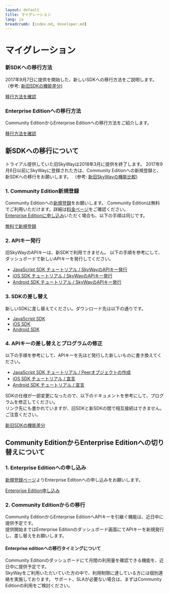```yaml
---
layout: default
title: マイグレーション
lang: ja
breadcrumb: [index.md, developer.md]
---
```


# マイグレーション

<div id="accordion" role="tablist">
  <!-- controller -->
  <div class="row card-row">
    <div class="col-lg-6">
      <div class="card">
        <div class="card-body" role="tab" id="headingOne">
          <h3 class="card-title"><span>新SDKへの</span><wbr><span>移行方法</span></h3>
          <p class="card-text">
            2017年9月7日に提供を開始した、新しいSDKへの移行方法をご説明します。
            （参考: <a href="https://github.com/nttcom/skyway-sdk-migration-docs" target="_blank">新旧SDKの機能差分)</a>
          </p>
          <a class="btn btn-outline-primary collapsed" data-toggle="collapse" href="#toECLWebRTC" aria-expanded="true" aria-controls="toECLWebRTC">
            移行方法を確認
          </a>
        </div>
      </div>
    </div>
    <div class="col-lg-6">
      <div class="card">
        <div class="card-body" role="tab" id="headingTwo">
          <h3 class="card-title"><span>Enterprise Edition</span><wbr><span>への</span><wbr><span>移行方法</span></h3>
          <p class="card-text">Community EditionからEnterprise Editionへの移行方法をご紹介します。</p>
          <a class="btn btn-outline-primary collapsed" data-toggle="collapse" href="#toEnterprise" aria-expanded="false" aria-controls="toEnterprise">
            移行方法を確認
          </a>
        </div>
      </div>
    </div>
  </div>

  <!-- content -->
  <div class="card card-borderless">
    <div id="toECLWebRTC" class="collapse" role="tabpanel" aria-labelledby="headingOne" data-parent="#accordion">
      <div class="card-body">
        <h2>新SDKヘの移行について</h2>
        <p>
          トライアル提供していた旧SkyWayは2018年3月に提供を終了します。
          2017年9月6日以前にSkyWayに登録された方は、Community Editionへの新規登録と、新SDKへの移行をお願いします。
          （参考: <a href="https://support.skyway.io/hc/ja/articles/115012186787" target="_blank">新旧SkyWayの機能比較)</a>
        </p>
        <h3>1. Community Edition新規登録</h3>
        <p>
          Community Editionヘの<a href="./signup.html">新規登録</a>をお願いします。
          Community Editionは無料でご利用いただけます。詳細は<a href="./pricing.html">料金ページ</a>をご確認ください。<br>
          <a href="./contactus.html">Enterprise Editionに申し込み</a>いただく場合も、以下の手順は同じです。
        </p>
        <p>
          <a href="./signup.html" class="btn btn-outline-primary">無料で新規登録</a>
        </p>
        <h3>2. APIキー発行</h3>
        <p>
          旧SkyWayのAPIキーは、新SDKで利用できません。
          以下の手順を参考にして、ダッシュボードで新しいAPIキーを発行してください。
        </p>
        <ul>
          <li><a href="./js-tutorial.html#skywayのapiキー発行">JavaScript SDK チュートリアル / SkyWayのAPIキー発行</a></li>
          <li><a href="./ios-tutorial.html#skywayのapiキー発行">iOS SDK チュートリアル / SkyWayのAPIキー発行</a></li>
          <li><a href="./android-tutorial.html#skywayのapiキー発行">Android SDK チュートリアル / SkyWayのAPIキー発行</a></li>
        </ul>
        <h3 id="3-SDK差し替え">3. SDKの差し替え</h3>
        <p>
          新しいSDKに差し替えてください。ダウンロード先は以下の通りです。
        </p>
        <ul>
          <li><a href="./js-sdk.html#sdkdownload">JavaScript SDK</a></li>
          <li><a href="./ios-sdk.html#sdkdownload">iOS SDK</a></li>
          <li><a href="./android-sdk.html#sdkdownload">Android SDK</a></li>
        </ul>
        <h3 id="4-APIキー差し替え">4. APIキーの差し替えとプログラムの修正</h3>
        <p>
          以下の手順を参考にして、APIキーを先ほど発行した新しいものに書き換えてください。
        </p>
        <ul>
          <li><a href="./js-tutorial.html#peerオブジェクトの作成">JavaScript SDK チュートリアル / Peerオブジェクトの作成</a></li>
          <li><a href="./ios-tutorial.html#宣言">iOS SDK チュートリアル / 宣言</a></li>
          <li><a href="./android-tutorial.html#宣言">Android SDK チュートリアル / 宣言</a></li>
        </ul>
        <p>
          SDKの仕様が一部変更になったので、以下のドキュメントを参考にして、プログラムを修正してください。<br>
          リンク先にも書かれていますが、旧SDKと新SDKの間で相互接続はできません。ご注意ください。
        </p>
        <p>
          <a href="https://github.com/nttcom/skyway-sdk-migration-docs" target="_blank" class="btn btn-outline-primary">新旧SDKの機能差分</a>
        </p>
      </div>
    </div>
  </div>
  <div class="card card-borderless">
    <div id="toEnterprise" class="collapse" role="tabpanel" aria-labelledby="headingTwo" data-parent="#accordion">
      <div class="card-body">
        <h2>Community EditionからEnterprise Editionへの切り替えについて</h2>
        <h3>1. Enterprise Editionへの申し込み</h3>
        <p><a href="./contactus.html">新規登録ページ</a>よりEnterprise Editionへの申し込みをお願いします。</p>
        <a href="./contactus.html" class="btn btn-primary">Enterprise Edition申し込み</a>
        <h3>2. Community Editionからの移行</h3>
        <p>
          Community EditionからEnterprise EditionへAPIキーを引継ぐ機能は、近日中に提供予定です。<br>
          提供開始まではEnterprise Editionのダッシュボード画面にてAPIキーを新規発行し、差し替えをお願いします。
        </p>
        <h4>Enterprise editionへの移行タイミングについて</h4>
        <p>
          Community Editionのダッシュボードにて月間の利用量を確認できる機能を、近日中に提供予定です。<br>
          SkyWayをご利用いただいていた方の中で、利用制限に達している方には個別連絡を実施しております。
          サポート、SLAが必要ない場合は、まずはCommunity Editionの利用をご検討ください。
        </p>
      </div>
    </div>
  </div>
</div>
